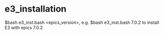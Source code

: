 # e3_installation
$bash e3_inst.bash <epics_version>, e.g. $bash e3_inst.bash 7.0.2 to install E3 with epics 7.0.2
